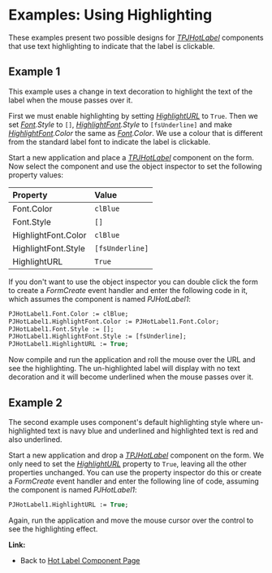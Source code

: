 # Examples: Using Highlighting #

These examples present two possible designs for _[TPJHotLabel](TPJHotLabel.md)_ components that use text highlighting to indicate that the label is clickable.

## Example 1 ##

This example uses a change in text decoration to highlight the text of the label when the mouse passes over it.

First we must enable highlighting by setting _[HighlightURL](TPJHotLabelHighlightURL.md)_ to `True`. Then we set _[Font](TPJHotLabelFont.md).Style_ to `[]`, _[HighlightFont](TPJHotLabelHighlightFont.md).Style_ to `[fsUnderline]` and make _[HighlightFont](TPJHotLabelHighlightFont.md).Color_ the same as _[Font](TPJHotLabelFont.md).Color_. We use a colour that is different from the standard label font to indicate the label is clickable.

Start a new application and place a _[TPJHotLabel](TPJHotLabel.md)_ component on the form. Now select the component and use the object inspector to set the following property values:

| **Property** | **Value** |
|:-------------|:----------|
| Font.Color | `clBlue` |
| Font.Style | `[]` |
| HighlightFont.Color | `clBlue` |
| HighlightFont.Style | `[fsUnderline]` |
| HighlightURL | `True` |

If you don't want to use the object inspector you can double click the form to create a _FormCreate_ event handler and enter the following code in it, which assumes the component is named _PJHotLabel1_:

```pascal
PJHotLabel1.Font.Color := clBlue;
PJHotLabel1.HighlightFont.Color := PJHotLabel1.Font.Color;
PJHotLabel1.Font.Style := [];
PJHotLabel1.HighlightFont.Style := [fsUnderline];
PJHotLabel1.HighlightURL := True;
```

Now compile and run the application and roll the mouse over the URL and see the highlighting. The un-highlighted label will display with no text decoration and it will become underlined when the mouse passes over it.

## Example 2 ##

The second example uses component's default highlighting style where un-highlighted text is navy blue and underlined and highlighted text is red and also underlined.

Start a new application and drop a _[TPJHotLabel](TPJHotLabel.md)_ component on the form. We only need to set the _[HighlightURL](TPJHotLabelHighlightURL.md)_ property to `True`, leaving all the other properties unchanged. You can use the property inspector do this or create a _FormCreate_ event handler and enter the following line of code, assuming the component is named _PJHotLabel1_:

```pascal
PJHotLabel1.HighlightURL := True;
```

Again, run the application and move the mouse cursor over the control to see the highlighting effect.

**Link:**

  * Back to [Hot Label Component Page](HotLabelComponent.md)